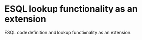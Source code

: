 # ESQL lookup functionality as an extension
ESQL code definition and lookup functionality as an extension.